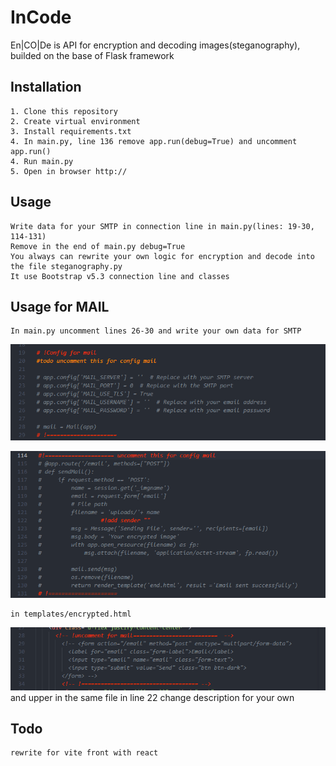 # InCode
En|CO|De is API for encryption and decoding images(steganography), builded on the base of Flask framework


## Installation
    1. Clone this repository
    2. Create virtual environment
    3. Install requirements.txt
    4. In main.py, line 136 remove app.run(debug=True) and uncomment app.run()
    4. Run main.py
    5. Open in browser http://


## Usage
    Write data for your SMTP in connection line in main.py(lines: 19-30, 114-131)
    Remove in the end of main.py debug=True
    You always can rewrite your own logic for encryption and decode into the file steganography.py
    It use Bootstrap v5.3 connection line and classes

## Usage for MAIL
    In main.py uncomment lines 26-30 and write your own data for SMTP

![uncomment](screenshots/image-2.png "uncomment")

![uncomment](screenshots/image-1.png "uncomment")
    
    in templates/encrypted.html 
![uncomment](screenshots/image-3.png "uncomment")
    and upper in the same file in line 22 change description for your own

## Todo
    rewrite for vite front with react